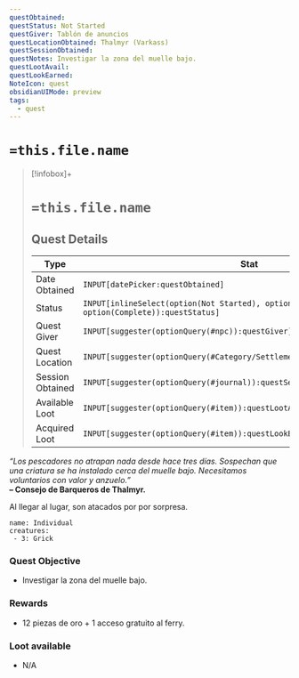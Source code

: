 ```yaml
---
questObtained: 
questStatus: Not Started
questGiver: Tablón de anuncios
questLocationObtained: Thalmyr (Varkass)
questSessionObtained: 
questNotes: Investigar la zona del muelle bajo.
questLootAvail: 
questLookEarned: 
NoteIcon: quest
obsidianUIMode: preview
tags:
  - quest
---
```


# `=this.file.name`

> [!infobox]+
> # `=this.file.name`
> ## Quest Details
> Type |  Stat |
> ---|---|
> Date Obtained | `INPUT[datePicker:questObtained]` |
> Status | `INPUT[inlineSelect(option(Not Started), option(In Progress), option(Complete)):questStatus]` |
> Quest Giver | `INPUT[suggester(optionQuery(#npc)):questGiver]` |
> Quest Location | `INPUT[suggester(optionQuery(#Category/Settlement)):questLocationObtained]` |
> Session Obtained | `INPUT[suggester(optionQuery(#journal)):questSessionObtained]` |
> Available Loot | `INPUT[suggester(optionQuery(#item)):questLootAvail]` |
> Acquired Loot | `INPUT[suggester(optionQuery(#item)):questLookEarned]` |

_“Los pescadores no atrapan nada desde hace tres días. Sospechan que una criatura se ha instalado cerca del muelle bajo. Necesitamos voluntarios con valor y anzuelo.”_  
**– Consejo de Barqueros de Thalmyr.**

Al llegar al lugar, son atacados por por sorpresa.
```encounter-table
name: Individual
creatures:
 - 3: Grick
```

### Quest Objective

- Investigar la zona del muelle bajo. 

### Rewards

- 12 piezas de oro + 1 acceso gratuito al ferry.

### Loot available

- N/A